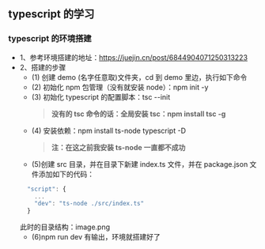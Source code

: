 ## typescript 的学习

### typescript 的环境搭建

- 1、参考环境搭建的地址：https://juejin.cn/post/6844904071250313223
- 2、搭建的步骤
  - (1) 创建 demo (名字任意取)文件夹，cd 到 demo 里边，执行如下命令
  - (2) 初始化 npm 包管理（没有就安装 node）：npm init -y
  - (3) 初始化 typescript 的配置脚本：tsc --init
    > **没有的 tsc 命令的话：全局安装 tsc：npm install tsc -g**
  - (4) 安装依赖：npm install ts-node typescript -D
    > **注：在这之前我安装 ts-node 一直都不成功**
  - (5)创建 src 目录，并在目录下新建 index.ts 文件，并在 package.json 文件添加如下的代码：
  ```javascript
    "script": {
      ...
      "dev": "ts-node ./src/index.ts"
    }
  ```
  此时的目录结构：image.png
  - (6)npm run dev 有输出，环境就搭建好了

